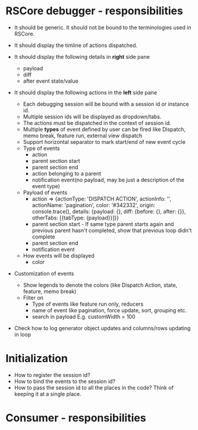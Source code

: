 # RSCore debugger - responsibilities

- It should be generic. It should not be bound to the terminologies used in RSCore.
- It should display the timline of actions dispatched.
- It should display the following details in **right** side pane
  - payload
  - diff
  - after event state/value
- It should display the following actions in the **left** side pane

  - Each debugging session will be bound with a session id or instance id.
  - Multiple session ids will be displayed as dropdown/tabs.
  - The actions must be dispatched in the context of session id.
  - Multiple **types** of event defined by user can be fired like Dispatch, memo break, feature run, external view dispatch
  - Support horizontal separator to mark start/end of new event cycle
  - Type of events
    - action
    - parent section start
    - parent section end
    - action belonging to a parent
    - notification event(no payload, may be just a description of the event type)
  - Payload of events
    - action => {actionType: 'DISPATCH ACTION', actionInfo: '', actionName: 'pagination', color: '#342332', origin: console.trace(), details: {payload: {}, diff: {before: {}, after: {}}, otherTabs: [{tabType: {payload}}]}}
    - parent section start - If same type parent starts again and previous parent hasn't completed, show that previous loop didn't complete
    - parent section end
    - notification event
  - How events will be displayed
    - color

- Customization of events

  - Show legends to denote the colors (like Dispatch Action, state, feature, memo break)
  - Filter on
    - Type of events like feature run only, reducers
    - name of event like pagination, force update, sort, grouping etc.
    - search in payload E.g. customWidth = 100

- Check how to log generator object updates and columns/rows updating in loop

# Initialization

- How to register the session id?
- How to bind the events to the session id?
- How to pass the session id to all the places in the code? Think of keeping it at a single place.

# Consumer - responsibilities
